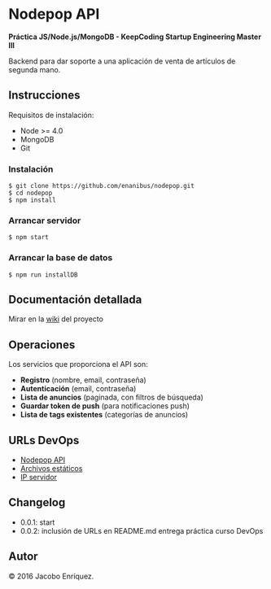 # Nodepop API

**Práctica JS/Node.js/MongoDB - KeepCoding Startup Engineering Master III**

Backend para dar soporte a una aplicación de venta de artículos de segunda mano.

## Instrucciones

Requisitos de instalación:

- Node >= 4.0
- MongoDB
- Git

### Instalación

	$ git clone https://github.com/enanibus/nodepop.git
	$ cd nodepop
	$ npm install
      
### Arrancar servidor
	$ npm start
      
### Arrancar la base de datos
	$ npm run installDB
	
## Documentación detallada
Mirar en la [wiki](https://github.com/enanibus/nodepop/wiki) del proyecto

## Operaciones
Los servicios que proporciona el API son:

- **Registro** (nombre, email, contraseña)
- **Autenticación** (email, contraseña)
- **Lista de anuncios** (paginada, con filtros de búsqueda)
- **Guardar token de push** (para notificaciones push)
- **Lista de tags existentes** (categorías de anuncios)

## URLs DevOps

- [Nodepop API](http://nodepop.jacoboenriquez.com/)
- [Archivos estáticos](http://nodepop.jacoboenriquez.com/images/anuncios/)
- [IP servidor](http://52.37.152.144/)

## Changelog

* 0.0.1: start
* 0.0.2: inclusión de URLs en README.md entrega práctica curso DevOps


## Autor

&copy; 2016 Jacobo Enríquez.


